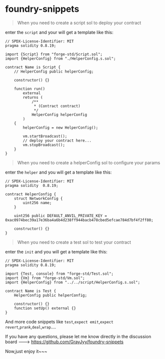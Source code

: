 # foundry-snippets

>When you need to create a script sol to deploy your contract

enter the `script` and your will get a template like this:

```solidity
// SPDX-License-Identifier: MIT
pragma solidity 0.8.19;

import {Script} from "forge-std/Script.sol";
import {HelperConfig} from "./HelperConfig.s.sol";

contract Name is Script {
    // HelperConfig public helperConfig;

    constructor() {}

    function run()
        external
        returns (
            /**
             * (Contract contract)
             */
            HelperConfig helperConfig
        )
    {
        helperConfig = new HelperConfig();

        vm.startBroadcast();
        // deploy your contract here...
        vm.stopBroadcast();
    }
}

```

>When you need to create a helperConfig sol to configure your params

enter the `helper` and you will get a template like this:

```solidity
// SPDX-License-Identifier: MIT
pragma solidity  0.8.19;

contract HelperConfig {
    struct NetworkConfig {
        uint256 name;
    }

    uint256 public DEFAULT_ANVIL_PRIVATE_KEY = 0xac0974bec39a17e36ba4a6b4d238ff944bacb478cbed5efcae784d7bf4f2ff80;

    constructor() {}
}

```

>When you need to create a test sol to test your contract

enter the `init` and you will get a template like this:

```solidity
// SPDX-License-Identifier: MIT
pragma solidity 0.8.19;

import {Test, console} from "forge-std/Test.sol";
import {Vm} from "forge-std/Vm.sol";
import {HelperConfig} from "../../script/HelperConfig.s.sol";

contract Name is Test {
    HelperConfig public helperConfig;

    constructor() {}
    function setUp() external {}
}

```

And more code snippets like `test`,`expect emit`,`expect revert`,`prank`,`deal`,`wrap`....

If you have any questions, please let me know directly in the discussion board ---> https://github.com/GrayJyy/foundry-snippets


Now,just enjoy it~~~
